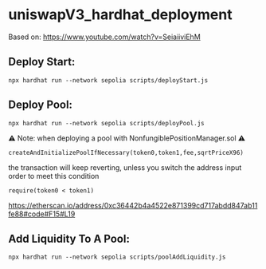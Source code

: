 # uniswapV3_hardhat_deployment

Based on:
https://www.youtube.com/watch?v=SeiaiiviEhM

## Deploy Start:
```shell
npx hardhat run --network sepolia scripts/deployStart.js
```

## Deploy Pool:
```shell
npx hardhat run --network sepolia scripts/deployPool.js
```
:warning: Note: when deploying a pool with NonfungiblePositionManager.sol :warning:
```solidity
createAndInitializePoolIfNecessary(token0,token1,fee,sqrtPriceX96)
```
the transaction will keep reverting, unless you switch the address input order to meet this condition
```solidity
require(token0 < token1)
``` 
https://etherscan.io/address/0xc36442b4a4522e871399cd717abdd847ab11fe88#code#F15#L19

## Add Liquidity To A Pool:
```shell
npx hardhat run --network sepolia scripts/poolAddLiquidity.js
```
